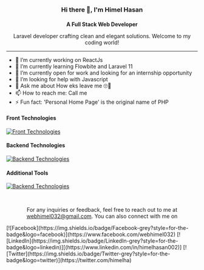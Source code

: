 <div align="center">
  <h3 style="margin-bottom: 4px">Hi there 👋, I'm Himel Hasan</h3>
  <h4 style="margin-bottom: 4px">A Full Stack Web Developer</h4>
  <p>Laravel developer crafting clean and elegant solutions. Welcome to my coding world!</p>
</div>


<hr />

- 🔭 I’m currently working on ReactJs 
- 🌱 I’m currently learning Flowbite and Laravel 11 
- 👯 I’m currently open for work and looking for an internship opportunity
- 🤔 I’m looking for help with Javascript 
- 💬 Ask me about How eks leave me 🙄🙂
- 📫 How to reach me: Call me 
- ⚡ Fun fact: 'Personal Home Page' is the original name of PHP 



#### Front Technologies

[![Front Technologies](https://skillicons.dev/icons?i=html,css,tailwindcss,bootstrap,js,jquery,react)](https://skillicons.dev)

#### Backend Technologies

[![Backend Technologies](https://skillicons.dev/icons?i=php,laravel,mysql)](https://skillicons.dev)


#### Additional Tools

[![Backend Technologies](https://skillicons.dev/icons?i=vscode,git,vite,notion,figma,canva)](https://skillicons.dev)


<br />

<p align="center">For any inquiries or feedback, feel free to reach out to me at <a href="mailto:webhimel032@gmail.com">webhimel032@gmail.com</a>. You can also connect with me on</p>


<div style="display: flex; justify-content: space-around;">
    [![Facebook](https://img.shields.io/badge/Facebook-grey?style=for-the-badge&logo=facebook)](https://www.facebook.com/webhimel032)
    [![LinkedIn](https://img.shields.io/badge/LinkedIn-grey?style=for-the-badge&logo=linkedin)][(https://www.linkedin.com/in/himelhasan002)]
    [![Twitter](https://img.shields.io/badge/Twitter-grey?style=for-the-badge&logo=twitter)](https://twitter.com/himelha)
</div>


